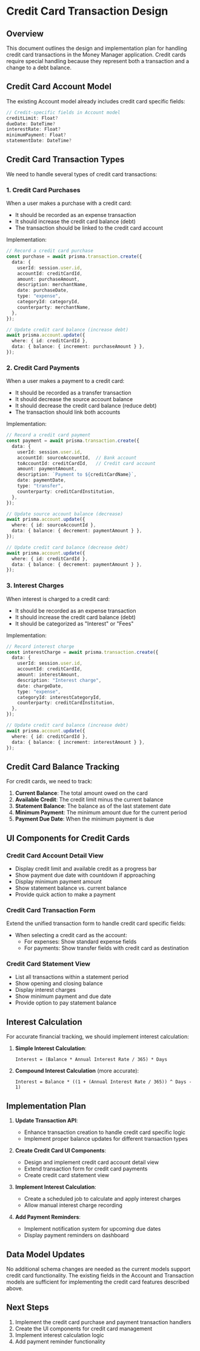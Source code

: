 # Credit Card Transaction Design

## Overview

This document outlines the design and implementation plan for handling credit card transactions in the Money Manager application. Credit cards require special handling because they represent both a transaction and a change to a debt balance.

## Credit Card Account Model

The existing Account model already includes credit card specific fields:

```typescript
// Credit-specific fields in Account model
creditLimit: Float?
dueDate: DateTime?
interestRate: Float?
minimumPayment: Float?
statementDate: DateTime?
```

## Credit Card Transaction Types

We need to handle several types of credit card transactions:

### 1. Credit Card Purchases

When a user makes a purchase with a credit card:

- It should be recorded as an expense transaction
- It should increase the credit card balance (debt)
- The transaction should be linked to the credit card account

Implementation:
```typescript
// Record a credit card purchase
const purchase = await prisma.transaction.create({
  data: {
    userId: session.user.id,
    accountId: creditCardId,
    amount: purchaseAmount,
    description: merchantName,
    date: purchaseDate,
    type: "expense",
    categoryId: categoryId,
    counterparty: merchantName,
  },
});

// Update credit card balance (increase debt)
await prisma.account.update({
  where: { id: creditCardId },
  data: { balance: { increment: purchaseAmount } },
});
```

### 2. Credit Card Payments

When a user makes a payment to a credit card:

- It should be recorded as a transfer transaction
- It should decrease the source account balance
- It should decrease the credit card balance (reduce debt)
- The transaction should link both accounts

Implementation:
```typescript
// Record a credit card payment
const payment = await prisma.transaction.create({
  data: {
    userId: session.user.id,
    accountId: sourceAccountId,  // Bank account
    toAccountId: creditCardId,   // Credit card account
    amount: paymentAmount,
    description: `Payment to ${creditCardName}`,
    date: paymentDate,
    type: "transfer",
    counterparty: creditCardInstitution,
  },
});

// Update source account balance (decrease)
await prisma.account.update({
  where: { id: sourceAccountId },
  data: { balance: { decrement: paymentAmount } },
});

// Update credit card balance (decrease debt)
await prisma.account.update({
  where: { id: creditCardId },
  data: { balance: { decrement: paymentAmount } },
});
```

### 3. Interest Charges

When interest is charged to a credit card:

- It should be recorded as an expense transaction
- It should increase the credit card balance (debt)
- It should be categorized as "Interest" or "Fees"

Implementation:
```typescript
// Record interest charge
const interestCharge = await prisma.transaction.create({
  data: {
    userId: session.user.id,
    accountId: creditCardId,
    amount: interestAmount,
    description: "Interest charge",
    date: chargeDate,
    type: "expense",
    categoryId: interestCategoryId,
    counterparty: creditCardInstitution,
  },
});

// Update credit card balance (increase debt)
await prisma.account.update({
  where: { id: creditCardId },
  data: { balance: { increment: interestAmount } },
});
```

## Credit Card Balance Tracking

For credit cards, we need to track:

1. **Current Balance**: The total amount owed on the card
2. **Available Credit**: The credit limit minus the current balance
3. **Statement Balance**: The balance as of the last statement date
4. **Minimum Payment**: The minimum amount due for the current period
5. **Payment Due Date**: When the minimum payment is due

## UI Components for Credit Cards

### Credit Card Account Detail View

- Display credit limit and available credit as a progress bar
- Show payment due date with countdown if approaching
- Display minimum payment amount
- Show statement balance vs. current balance
- Provide quick action to make a payment

### Credit Card Transaction Form

Extend the unified transaction form to handle credit card specific fields:

- When selecting a credit card as the account:
  - For expenses: Show standard expense fields
  - For payments: Show transfer fields with credit card as destination

### Credit Card Statement View

- List all transactions within a statement period
- Show opening and closing balance
- Display interest charges
- Show minimum payment and due date
- Provide option to pay statement balance

## Interest Calculation

For accurate financial tracking, we should implement interest calculation:

1. **Simple Interest Calculation**:
   ```
   Interest = (Balance * Annual Interest Rate / 365) * Days
   ```

2. **Compound Interest Calculation** (more accurate):
   ```
   Interest = Balance * ((1 + (Annual Interest Rate / 365)) ^ Days - 1)
   ```

## Implementation Plan

1. **Update Transaction API**:
   - Enhance transaction creation to handle credit card specific logic
   - Implement proper balance updates for different transaction types

2. **Create Credit Card UI Components**:
   - Design and implement credit card account detail view
   - Extend transaction form for credit card payments
   - Create credit card statement view

3. **Implement Interest Calculation**:
   - Create a scheduled job to calculate and apply interest charges
   - Allow manual interest charge recording

4. **Add Payment Reminders**:
   - Implement notification system for upcoming due dates
   - Display payment reminders on dashboard

## Data Model Updates

No additional schema changes are needed as the current models support credit card functionality. The existing fields in the Account and Transaction models are sufficient for implementing the credit card features described above.

## Next Steps

1. Implement the credit card purchase and payment transaction handlers
2. Create the UI components for credit card management
3. Implement interest calculation logic
4. Add payment reminder functionality
